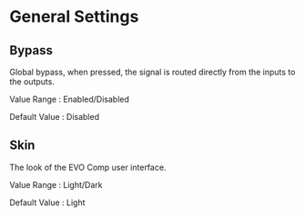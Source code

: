 # General Settings

## Bypass

Global bypass, when pressed, the signal is routed directly from the inputs to the outputs.


Value Range : Enabled/Disabled

Default Value : Disabled


## Skin

The look of the EVO Comp user interface.


Value Range : Light/Dark

Default Value : Light
